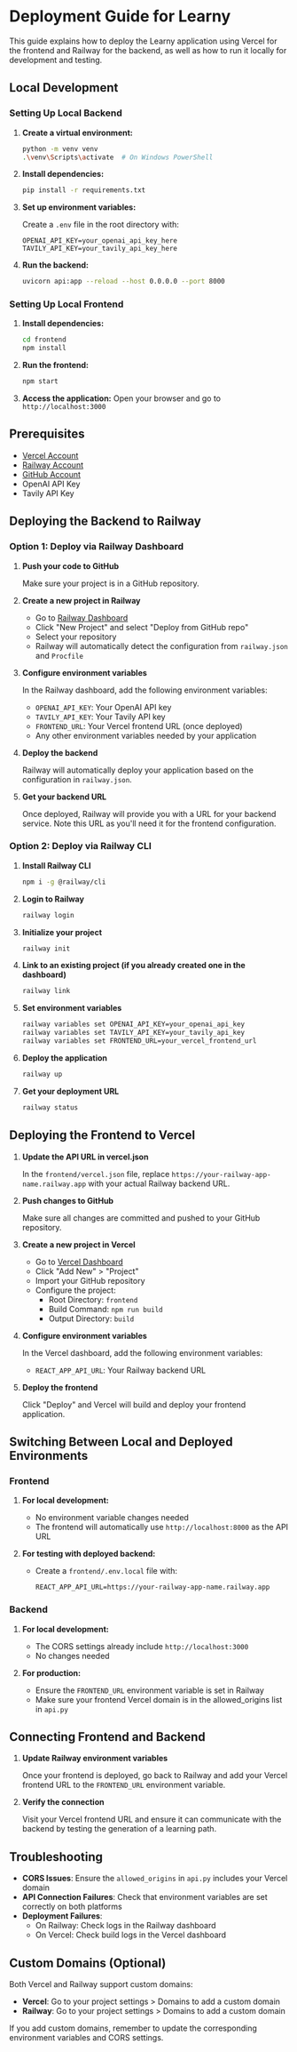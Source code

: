 # Deployment Guide for Learny

This guide explains how to deploy the Learny application using Vercel for the frontend and Railway for the backend, as well as how to run it locally for development and testing.

## Local Development

### Setting Up Local Backend

1. **Create a virtual environment:**

   ```bash
   python -m venv venv
   .\venv\Scripts\activate  # On Windows PowerShell
   ```

2. **Install dependencies:**

   ```bash
   pip install -r requirements.txt
   ```

3. **Set up environment variables:**
   
   Create a `.env` file in the root directory with:

   ```
   OPENAI_API_KEY=your_openai_api_key_here
   TAVILY_API_KEY=your_tavily_api_key_here
   ```

4. **Run the backend:**

   ```bash
   uvicorn api:app --reload --host 0.0.0.0 --port 8000
   ```

### Setting Up Local Frontend

1. **Install dependencies:**

   ```bash
   cd frontend
   npm install
   ```

2. **Run the frontend:**

   ```bash
   npm start
   ```

3. **Access the application:**
   Open your browser and go to `http://localhost:3000`

## Prerequisites

- [Vercel Account](https://vercel.com)
- [Railway Account](https://railway.app)
- [GitHub Account](https://github.com)
- OpenAI API Key
- Tavily API Key

## Deploying the Backend to Railway

### Option 1: Deploy via Railway Dashboard

1. **Push your code to GitHub**
   
   Make sure your project is in a GitHub repository.

2. **Create a new project in Railway**

   - Go to [Railway Dashboard](https://railway.app/dashboard)
   - Click "New Project" and select "Deploy from GitHub repo"
   - Select your repository
   - Railway will automatically detect the configuration from `railway.json` and `Procfile`

3. **Configure environment variables**

   In the Railway dashboard, add the following environment variables:
   
   - `OPENAI_API_KEY`: Your OpenAI API key
   - `TAVILY_API_KEY`: Your Tavily API key
   - `FRONTEND_URL`: Your Vercel frontend URL (once deployed)
   - Any other environment variables needed by your application

4. **Deploy the backend**

   Railway will automatically deploy your application based on the configuration in `railway.json`.

5. **Get your backend URL**

   Once deployed, Railway will provide you with a URL for your backend service. Note this URL as you'll need it for the frontend configuration.

### Option 2: Deploy via Railway CLI

1. **Install Railway CLI**

   ```bash
   npm i -g @railway/cli
   ```

2. **Login to Railway**

   ```bash
   railway login
   ```

3. **Initialize your project**

   ```bash
   railway init
   ```

4. **Link to an existing project (if you already created one in the dashboard)**

   ```bash
   railway link
   ```

5. **Set environment variables**

   ```bash
   railway variables set OPENAI_API_KEY=your_openai_api_key
   railway variables set TAVILY_API_KEY=your_tavily_api_key
   railway variables set FRONTEND_URL=your_vercel_frontend_url
   ```

6. **Deploy the application**

   ```bash
   railway up
   ```

7. **Get your deployment URL**

   ```bash
   railway status
   ```

## Deploying the Frontend to Vercel

1. **Update the API URL in vercel.json**

   In the `frontend/vercel.json` file, replace `https://your-railway-app-name.railway.app` with your actual Railway backend URL.

2. **Push changes to GitHub**

   Make sure all changes are committed and pushed to your GitHub repository.

3. **Create a new project in Vercel**

   - Go to [Vercel Dashboard](https://vercel.com/dashboard)
   - Click "Add New" > "Project"
   - Import your GitHub repository
   - Configure the project:
     - Root Directory: `frontend`
     - Build Command: `npm run build`
     - Output Directory: `build`

4. **Configure environment variables**

   In the Vercel dashboard, add the following environment variables:
   
   - `REACT_APP_API_URL`: Your Railway backend URL

5. **Deploy the frontend**

   Click "Deploy" and Vercel will build and deploy your frontend application.

## Switching Between Local and Deployed Environments

### Frontend

1. **For local development:**
   - No environment variable changes needed
   - The frontend will automatically use `http://localhost:8000` as the API URL

2. **For testing with deployed backend:**
   - Create a `frontend/.env.local` file with:
     ```
     REACT_APP_API_URL=https://your-railway-app-name.railway.app
     ```

### Backend

1. **For local development:**
   - The CORS settings already include `http://localhost:3000`
   - No changes needed

2. **For production:**
   - Ensure the `FRONTEND_URL` environment variable is set in Railway
   - Make sure your frontend Vercel domain is in the allowed_origins list in `api.py`

## Connecting Frontend and Backend

1. **Update Railway environment variables**

   Once your frontend is deployed, go back to Railway and add your Vercel frontend URL to the `FRONTEND_URL` environment variable.

2. **Verify the connection**

   Visit your Vercel frontend URL and ensure it can communicate with the backend by testing the generation of a learning path.

## Troubleshooting

- **CORS Issues**: Ensure the `allowed_origins` in `api.py` includes your Vercel domain
- **API Connection Failures**: Check that environment variables are set correctly on both platforms
- **Deployment Failures**: 
  - On Railway: Check logs in the Railway dashboard
  - On Vercel: Check build logs in the Vercel dashboard

## Custom Domains (Optional)

Both Vercel and Railway support custom domains:

- **Vercel**: Go to your project settings > Domains to add a custom domain
- **Railway**: Go to your project settings > Domains to add a custom domain

If you add custom domains, remember to update the corresponding environment variables and CORS settings. 